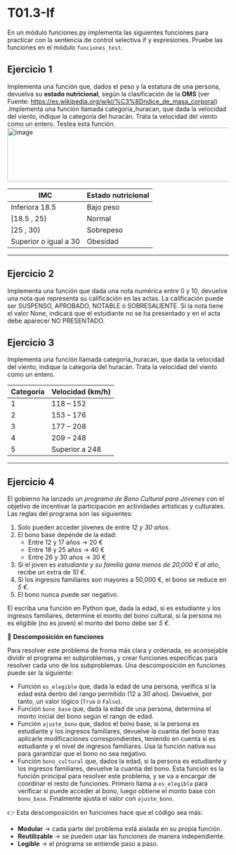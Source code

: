 # T01.3-If

En un módulo funciones.py implementa las siguientes funciones para practicar con la sentencia de control selectiva if y expresiones. Pruebe las funciones en el módulo `funciones_test`.

## Ejercicio 1
Implementa una función que, dados el peso y la estatura de una persona, devuelva su **estado nutricional**, según la clasificación de la **OMS** (ver  Fuente: https://es.wikipedia.org/wiki/%C3%8Dndice_de_masa_corporal)
.Implementa una función llamada categoria_huracan, que dada la velocidad del viento, indique la categoría del huracán. Trata la velocidad del viento como un entero. Testea esta función.
<img width="4485" height="123" alt="image" src="https://github.com/user-attachments/assets/cad40c55-6880-4bc5-8059-724f3a7332eb" />

| IMC                                | Estado nutricional |
| ---------------------------------- | ------------------ |
| Inferiora 18.5                     | Bajo peso          |
| [18.5 , 25)                        | Normal             |
| [25 , 30)                          | Sobrepeso          |
| Superior o igual a 30              | Obesidad           |



---

## Ejercicio 2

Implementa una función que dada una nota numérica entre 0 y 10, devuelve una nota que representa su calificación en las actas. La calificación puede ser SUSPENSO, APROBADO, NOTABLE ó SOBRESALIENTE. Si la nota tiene el valor None, indicará que el estudiante no se ha presentado y en el acta debe aparecer NO PRESENTADO.

## Ejercicio 3

Implementa una función llamada categoria_huracan, que dada la velocidad del viento, indique la categoría del huracán. Trata la velocidad del viento como un entero.

| Categoría | Velocidad (km/h)          |
| --------- | --------------------------|
| 1         | 118 – 152                 |
| 2         | 153 – 176                 |
| 3         | 177 – 208                 |
| 4         | 209 – 248                 |
| 5         | Superior a 248            |

---
## Ejercicio 4

El gobierno ha lanzado un *programa de Bono Cultural para Jóvenes* con el objetivo de incentivar la participación en actividades artísticas y culturales. Las reglas del programa son las siguientes:

1. Solo pueden acceder jóvenes de entre *12 y 30 años*.
2. El bono base depende de la edad:
      - Entre 12 y 17 años → 20 €
      - Entre 18 y 25 años → 40 €
      - Entre 26 y 30 años → 30 €
3. Si el joven es *estudiante y su familia gana menos de 20,000 € al año*, recibe un extra de *10 €*.
4. Si los ingresos familiares son mayores a 50,000 €, el bono se reduce en *5 €*.
5. El bono nunca puede ser negativo.

El escriba una función en Python que, dada la edad, si es estudiante y los ingresos familiares, determine el monto del bono cultural, si la persona no es eligible (no es joven) el monto del bono debe ser *5 €*.


📌 **Descomposición en funciones**

Para resolver este problema de froma más clara y ordenada, es aconsejable dividir el programa en subproblemas, y crear funciones específicas para resolver cada uno de los subproblemas. Una descomposición en funciones puede ser la siguiente:

- Función `es_elegible` que, dada la edad de una persona, verifica si la edad está dentro del rango permitido (12 a 30 años). Devuelve, por tanto, un valor lógico (`True` o `False`).
- Función `bono_base` que, dada la edad de una persona, determina el monto inicial del bono según el rango de edad.
- Función `ajuste_bono` que, dados el bono base, si la persona es estudiante y los ingresos familiares, devuelve la cuantía del bono tras aplicarle modificaciones correspondientes, teniendo en cuenta si es estudiante y el nivel de ingresos familiares.
  Usa la función nativa `max` para garantizar que el bono no sea negativo.
- Función `bono_cultural` que, dados la edad, si la persona es estudiante y los ingresos familiares, devuelve la cuantía del bono. Esta función es la función principal para resolver este problema, y se va a encargar de coordinar el resto de funciones.
  Primero llama a `es_elegible` para verificar si puede acceder al bono, luego obtiene el monto base con `bono_base`. Finalmente ajusta el valor con `ajuste_bono`.

👉 Esta descomposición en funciones hace que el código sea más:

  - **Modular** → cada parte del problema está aislada en su propia función.
  - **Reutilizable** → se pueden usar las funciones de manera independiente.
  - **Legible** → el programa se entiende paso a paso.
